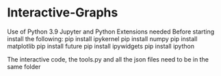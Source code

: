 # Interactive-Graphs
Use of Python 3.9
Jupyter and Python Extensions needed
Before starting install the following:
pip install ipykernel
pip install numpy
pip install matplotlib
pip install future
pip install ipywidgets
pip install ipython

The interactive code, the tools.py and all the json files need to be in the same folder
